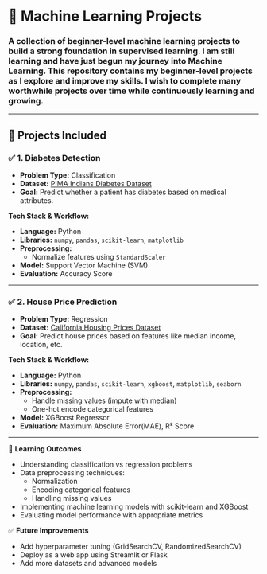 # 🧠 Machine Learning Projects 
### A collection of beginner-level machine learning projects to build a strong foundation in supervised learning. I am still **learning** and have just begun my journey into **Machine Learning**. This repository contains my **beginner-level projects** as I explore and improve my skills. I wish to complete many **worthwhile projects** over time while continuously learning and growing.
---

## 📂 **Projects Included**  

### ✅ 1. Diabetes Detection  
- **Problem Type:** Classification  
- **Dataset:** [PIMA Indians Diabetes Dataset](https://www.kaggle.com/datasets/uciml/pima-indians-diabetes-database)  
- **Goal:** Predict whether a patient has diabetes based on medical attributes.  

**Tech Stack & Workflow:**  
- **Language:** Python  
- **Libraries:** `numpy`, `pandas`, `scikit-learn`, `matplotlib`
- **Preprocessing:**  
  - Normalize features using `StandardScaler`  
- **Model:** Support Vector Machine (SVM)  
- **Evaluation:** Accuracy Score 

---

### ✅ 2. House Price Prediction  
- **Problem Type:** Regression  
- **Dataset:** [California Housing Prices Dataset](https://www.kaggle.com/datasets/camnugent/california-housing-prices)  
- **Goal:** Predict house prices based on features like median income, location, etc.  

**Tech Stack & Workflow:**  
- **Language:** Python  
- **Libraries:** `numpy`, `pandas`, `scikit-learn`, `xgboost`, `matplotlib`, `seaborn`  
- **Preprocessing:**  
  - Handle missing values (impute with median)  
  - One-hot encode categorical features  
- **Model:** XGBoost Regressor  
- **Evaluation:** Maximum Absolute Error(MAE), R² Score

---

📘 **Learning Outcomes**
- Understanding classification vs regression problems  
- Data preprocessing techniques:  
  - Normalization  
  - Encoding categorical features  
  - Handling missing values  
- Implementing machine learning models with scikit-learn and XGBoost  
- Evaluating model performance with appropriate metrics  

✅ **Future Improvements**
- Add hyperparameter tuning (GridSearchCV, RandomizedSearchCV)  
- Deploy as a web app using Streamlit or Flask  
- Add more datasets and advanced models  


